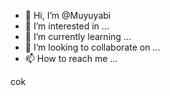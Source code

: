 - 👋 Hi, I’m @Muyuyabi
- 👀 I’m interested in ...
- 🌱 I’m currently learning ...
- 💞️ I’m looking to collaborate on ...
- 📫 How to reach me ...

<!---
Muyuyabi/Muyuyabi is a ✨ special ✨ repository because its `README.md` (this file) appears on your GitHub profile.
You can click the Preview link to take a look at your changes.
--->cok
